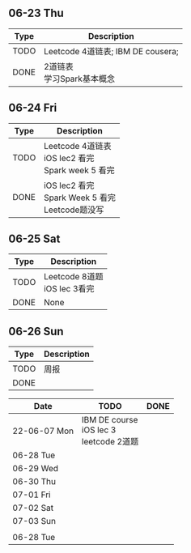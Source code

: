 ## 06-23 Thu

|Type|Description|
|----|----|
|TODO|Leetcode 4道链表; IBM DE cousera;|
|DONE|2道链表<br />学习Spark基本概念|



## 06-24 Fri

|Type|Description|
|----|----|
|TODO|Leetcode 4道链表<br />iOS lec2 看完<br />Spark week 5 看完|
|DONE|iOS lec2 看完<br />Spark Week 5 看完<br />Leetcode题没写|



## 06-25 Sat

| Type | Description                       |
| ---- | --------------------------------- |
| TODO | Leetcode 8道题<br />iOS lec 3看完 |
| DONE | None                              |



## 06-26 Sun

| Type | Description |
| ---- | ----------- |
| TODO | 周报        |
| DONE |             |



| Date         | TODO                                             | DONE |
| ------------ | ------------------------------------------------ | ---- |
| 22-06-07 Mon | IBM DE course<br />iOS lec 3<br />leetcode 2道题 |      |
| 06-28 Tue    |                                                  |      |
| 06-29 Wed    |                                                  |      |
| 06-30 Thu    |                                                  |      |
| 07-01 Fri    |                                                  |      |
| 07-02 Sat    |                                                  |      |
| 07-03 Sun    |                                                  |      |
|              |                                                  |      |
| 06-28 Tue    |                                                  |      |



